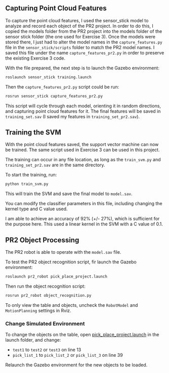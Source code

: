 ## Capturing Point Cloud Features

To capture the point cloud features, I used the sensor_stick model to analyze and record each object of the PR2 project. In order to do this, I copied the models folder from the PR2 project into the models folder of the sensor stick folder (the one used for Exercise 3). Once the models were stored there, I just had to alter the model names in the `capture_features.py` file in the `sensor_stick/scripts` folder to match the PR2 model names. I saved this file under the name `capture_features_pr2.py` in order to preserve the existing Exercise 3 code.

With the file prepared, the next step is to launch the Gazebo environment:

```bash
roslaunch sensor_stick training.launch
```

Then the `capture_features_pr2.py` script could be run:

```bash
rosrun sensor_stick capture_features_pr2.py
```

This script will cycle through each model, orienting it in random directions, and capturing point cloud features for it. The final features will be saved in `training_set.sav` (I saved my features in `training_set_pr2.sav`).

## Training the SVM

With the point cloud features saved, the support vector machine can now be trained. The same script used in Exercise 3 can be used in this project.

The training can occur in any file location, as long as the `train_svm.py` and `training_set_pr2.sav` are in the same directory.

To start the training, run:

```bash
python train_svm.py
```

This will train the SVM and save the final model to `model.sav`.

You can modify the classifier parameters in this file, including changing the kernel type and C value used.

I am able to achieve an accuracy of 92% (+/- 27%), which is sufficient for the purpose here. This used a linear kernel in the SVM with a C value of 0.1.

## PR2 Object Processing

The PR2 robot is able to operate with the `model.sav` file.

To test the PR2 object recognition script, fir launch the Gazebo environment:

```bash
roslaunch pr2_robot pick_place_project.launch
```

Then run the object recognition script:

```bash
rosrun pr2_robot object_recognition.py
```

To only view the table and objects, uncheck the `RobotModel` and `MotionPlanning` settings in Rviz.

### Change Simulated Environment

To change the objects on the table, open [pick_place_project.launch](./launch/pick_place_project.launch) in the launch folder, and change:

- `test1` to `test2` or `test3` on line 13
- `pick_list_1` to `pick_list_2` or `pick_list_3` on line 39

Relaunch the Gazebo environment for the new objects to be loaded.
